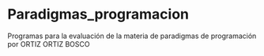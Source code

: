 # Paradigmas_programacion
Programas para la evaluación de la materia de paradigmas de programación por ORTIZ ORTIZ BOSCO
